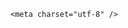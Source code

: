 <!DOCTYPE html>
<html lang="zh-CN">

<head>
    
<title>顶刊论文现“飙脏话辱骂第二作者”，为何要公开表达个人情绪？审稿环节为何没发现？_腾讯新闻</title>
<meta name="keywords" content="学术,论文,学术出版,飙脏话辱骂,期刊,脏话,研究生">
<meta name="description" content="5月19日前后，一则关于“顶级期刊正文惊现国骂”的消息在网络上引发关注。相关论文题为《MPCT: Multiscale Point Cloud Transformer With a Residual Network》，于2024年发表在期刊IEEE Transactions on Multimedia上。据澎湃新闻5月19日晚间下载的版本，该文第6页确出现了“……small number for numerical stability. l...">
<meta name="author" content="腾讯网">
<meta name="copyright" content="Copyright 1998 - 2025 Tencent. All Rights Reserved">
<meta property="og:type" content="news" />

<meta property="og:title" content="顶刊论文现“飙脏话辱骂第二作者”，为何要公开表达个人情绪？审稿环节为何没发现？_腾讯新闻" />
<meta property="og:description" content="5月19日前后，一则关于“顶级期刊正文惊现国骂”的消息在网络上引发关注。相关论文题为《MPCT: Multiscale Point Cloud Transformer With a Residual Network》，于2024年发表在期刊IEEE Transactions on Multimedia上。据澎湃新闻5月19日晚间下载的版本，该文第6页确出现了“……small number for numerical stability. l..." />
<meta property="og:url" content="https://news.qq.com/rain/a/20250521Q045PW00" />
<meta property="og:image" content="https://inews.gtimg.com/news_ls/OyEnYukDwG8afM3M9qgQgtDM3eQzQ52N33Q8-xTpn-QYQAA_640330/0" />
<meta property="article:author" content="" />
<meta property="article:published_time" content="2025-05-21 18:16:47" />
<meta property="category" content="" />

    <meta charset="utf-8" />
<meta http-equiv="X-UA-Compatible" content="IE=Edge" />
<meta name="viewport" content="width=device-width, initial-scale=1, shrink-to-fit=no" />
<link rel="dns-prefetch" href="mat1.gtimg.com">
<link rel="dns-prefetch" href="i.news.qq.com">
<link rel="shortcut icon" href="https://mat1.gtimg.com/qqcdn/qqindex2021/favicon.ico">
<script nomodule="true" src="https://mat1.gtimg.com/qqcdn/qqindex2021/common-static/20240515201444/core3-37-1.min.js"></script>
<script>
  try {
    if (!window.IntersectionObserver) {
      var observerScript = document.createElement('script');
      observerScript.src = "https://mat1.gtimg.com/qqcdn/qqindex2021/common-static/20241024141058/intersection-observer-polyfill.js";
      document.head.appendChild(observerScript);
    }
  } catch (error) {}
</script>

<script>
  try {
    if (!Element.prototype.scrollTo) {
      var scrollScript = document.createElement('script');
      scrollScript.src = "https://mat1.gtimg.com/qqcdn/qqindex2021/common-static/20241025153001/scroll-behavior-polyfill.js";
      document.head.appendChild(scrollScript);
    }
  } catch (error) {}
</script>
<script>
  try {
    if ('scrollRestoration' in window.history) {
      window.history.scrollRestoration = 'manual';
    }
    window.isPcClient = Boolean(window.electron) && (
      window.navigator.userAgent.indexOf('pc-client') > 0 ||
      window.navigator.userAgent.indexOf('TencentNews') > 0
    );
  } catch {}
</script>
<script>
  try {
    if (window.isPcClient) {
      var bodyStyle = document.createElement('style');
      bodyStyle.innerText = 'body{ zoom: 0.95 }';
      document.head.appendChild(bodyStyle);
    }
  } catch {}
</script>
<script>
  window.DATA = {"remarks":"","url":"https://view.inews.qq.com/a/20250521Q045PW00","abstract":"","attribute":{},"extra_property":{"FeedbackDetailDisableInsert":0,"zanSkinType":""},"isSensitive":0,"news_app_recommend_status":4,"questionInfo":{"abstract":"","id":"20250521Q045PW00","longtitle":"顶刊论文现“飙脏话辱骂第二作者”，审稿为何没发现？暴露了哪些问题？","question_short_title":"顶刊论文现“飙脏话辱骂第二作者”，为何要公开表达个人情绪？审稿环节为何没发现？","relate_extend_infos":[{"thumbnails_qqnews":["https://inews.gtimg.com/news_ls/OyJXSKs6-dU4u2noU_NBE7TDESc219FFDabrfg_WXA6boAA_294195/0"],"title":"顶刊论文现“飙脏话辱骂第二作者”，期刊回应：正积极调查","url":"https://view.inews.qq.com/a/20250520A07OE700","abstract":"5月19日前后，一则关于“顶级期刊正文惊现国骂”的消息在网络上引发关注。相关论文题为《MPCT: Multiscale Point Cloud Transformer With a Residual Network》，于2024年发表在期刊IEEE Transactions on Multimedia上。据澎湃新闻5月19日晚间下载的版本，该文第6页确出现了“……small number for numerical stability. l...","articletype":"0","id":"20250520A07OE700","longtitle":"顶刊论文现“飙脏话辱骂第二作者”，期刊回应：正积极调查","picShowType":"90092"}],"thumbnails_qqnews":["https://inews.gtimg.com/om_ls/OmdoJhJZrMQE9lJ9cOtFKtpU4HJRXPNVVNXmZVUMFcxOoAA_294195/0"],"title":"顶刊论文现“飙脏话辱骂第二作者”，为何要公开表达个人情绪？审稿环节为何没发现？","url":"http://view.inews.qq.com/a/20250521Q045PW00"},"closeCommentBanner":0,"detail_entry":{"is_orignal":1,"orignal_entry":1},"id":"20250521Q045PW00","ret":0,"disableDeclare":1,"is_deleted":0,"adInfo":{"openAds":1,"openAdsComment":1,"openAdsPhotos":1,"openAdsText":1,"openRelatedNewsAd":1},"ai_switch":true,"atype":232,"card":{"update_frequency":"1970-01-01 08:00:00","desc":"腾讯新闻问答课代表，结合当下热点新闻和网友热议，发现好问题，期待好回答。","uin":"ecbe89d289b6198c7996f16538ebc224f9","vip_desc":"腾讯新闻问答课代表官方账号","vip_icon_night":"http://inews.gtimg.com/newsapp_ls/0/14876052067/0","vip_place":"left","vip_icon":"http://inews.gtimg.com/newsapp_ls/0/14876051701/0","suid":"8QMc339d5IQeuTzY5QN3","chlname":"问答课代表","icon":"https://inews.gtimg.com/om_ls/OPBO91JgEbYG-O62jC2hCRA_yoydsA8oEANb87pxgNxKgAA_200200/0","msgEntry":1,"vip_type":"30012","vip_type_new":"30012","liveInfo":{},"chlid":"22983986","cpLevel":2},"commentid":"","copyright_share":"本文来自腾讯新闻客户端创作者，不代表腾讯新闻的观点和立场。","likeInfo":0,"time":"2025-05-21 11:46:22","copyright_wording_share":"免责声明","final_declare":["个人观点，仅供参考"],"relate_extend_infos":{"imgURL":"https://inews.gtimg.com/news_ls/OyJXSKs6-dU4u2noU_NBE7TDESc219FFDabrfg_WXA6boAA_640330/0","imgURLSmall":"https://inews.gtimg.com/news_ls/OyJXSKs6-dU4u2noU_NBE7TDESc219FFDabrfg_WXA6boAA_150120/0","longTitle":"顶刊论文现“飙脏话辱骂第二作者”，期刊回应：正积极调查","title":"顶刊论文现“飙脏话辱骂第二作者”，期刊回应：正积极调查","url":"http://view.inews.qq.com/a/20250520A07OE700","abstract":"5月19日前后，一则关于“顶级期刊正文惊现国骂”的消息在网络上引发关注。相关论文题为《MPCT: Multiscale Point Cloud Transformer With a Residual Network》，于2024年发表在期刊IEEE Transactions on Multimedia上。据澎湃新闻5月19日晚间下载的版本，该文第6页确出现了“……small number for numerical stability. l...","id":"20250520A07OE700"},"title":"顶刊论文现“飙脏话辱骂第二作者”，为何要公开表达个人情绪？审稿环节为何没发现？","self_declare":{"declare":"个人观点，仅供参考"},"shareDesc":"腾讯新闻","channelEntryJumpType":1,"content":null,"emojiSwitch":1,"iNewsRecommendLevel":1,"intro":"","safe_cntl":{"close_share_pull":0,"emoticon_comment_mode":0,"close_all_ad":0,"close_all_emoticon_comment":0,"close_comment_dislike":0,"close_relate_thing":0,"close_all_favorite":0,"close_all_rel":0,"close_global_news_sis":0},"answer_num":2,"already_answer":false,"FadCid":"","enableDiffusion":1,"forbidCommentUpDown":0,"question_id":"","shareImg":"https://inews.gtimg.com/om_ls/OmdoJhJZrMQE9lJ9cOtFKtpU4HJRXPNVVNXmZVUMFcxOoAA_870492/0","surl":"https://view.inews.qq.com/a/20250521Q045PW00","all_long_pic":1,"content_words_num":34,"emojiRelatedSwitch":1,"article_category":"69","categoryrray":{"sub_category_id":"770","category_id":"69"},"news_update_time":1747829740,"cms_id":"20250521Q045PW00","articleId":"20250521Q06WAS00","article_type":232,"tags":"","desc":"5月19日前后，一则关于“顶级期刊正文惊现国骂”的消息在网络上引发关注。相关论文题为《MPCT: Multiscale Point Cloud Transformer With a Residual Network》，于2024年发表在期刊IEEE Transactions on Multimedia上。据澎湃新闻5月19日晚间下载的版本，该文第6页确出现了“……small number for numerical stability. l...","videoArr":[]};
</script>
<script>
  window.channelInfo = {"channelConfig":{"channelNav":[{"_auto_id":"1","active_alien_img":"","alien_img":"","channel_id":"news_news_home","is_local":"0","link":"https://www.qq.com","name_cn":"首页","name_en":"home"},{"_auto_id":"2","active_alien_img":"","alien_img":"","channel_id":"news_news_top","is_local":"0","link":"","name_cn":"要闻","name_en":"news"},{"_auto_id":"4","active_alien_img":"","alien_img":"","channel_id":"news_news_bj","is_local":"1","link":"","name_cn":"北京","name_en":"bj"},{"_auto_id":"5","active_alien_img":"","alien_img":"","channel_id":"news_news_finance","is_local":"0","link":"","name_cn":"财经","name_en":"finance"},{"_auto_id":"6","active_alien_img":"","alien_img":"","channel_id":"news_news_tech","is_local":"0","link":"","name_cn":"科技","name_en":"tech"},{"_auto_id":"7","active_alien_img":"","alien_img":"","channel_id":"tv","is_local":"0","link":"https://v.qq.com/channel/tv/?ptag=qqnews","name_cn":"电视剧","name_en":"tv"},{"_auto_id":"8","active_alien_img":"","alien_img":"","channel_id":"news_news_qa","is_local":"0","link":"","name_cn":"热问","name_en":"qa"},{"_auto_id":"9","active_alien_img":"","alien_img":"","channel_id":"news_news_ent","is_local":"0","link":"","name_cn":"娱乐","name_en":"ent"},{"_auto_id":"10","active_alien_img":"","alien_img":"","channel_id":"variety","is_local":"0","link":"https://v.qq.com/channel/variety/?ptag=qqnews","name_cn":"综艺","name_en":"variety"},{"_auto_id":"11","active_alien_img":"","alien_img":"","channel_id":"news_news_sports","is_local":"0","link":"","name_cn":"体育","name_en":"sports"},{"_auto_id":"13","active_alien_img":"","alien_img":"","channel_id":"news_news_nba","is_local":"0","link":"","name_cn":"NBA","name_en":"nba"},{"_auto_id":"14","active_alien_img":"","alien_img":"","channel_id":"news_news_world","is_local":"0","link":"","name_cn":"国际","name_en":"world"},{"_auto_id":"15","active_alien_img":"","alien_img":"","channel_id":"news_news_mil","is_local":"0","link":"","name_cn":"军事","name_en":"milite"},{"_auto_id":"16","active_alien_img":"","alien_img":"","channel_id":"news_news_auto","is_local":"0","link":"","name_cn":"汽车","name_en":"auto"},{"_auto_id":"17","active_alien_img":"","alien_img":"","channel_id":"news_news_house","is_local":"0","link":"","name_cn":"房产","name_en":"house"},{"_auto_id":"18","active_alien_img":"","alien_img":"","channel_id":"news_news_edu","is_local":"0","link":"","name_cn":"教育","name_en":"edu"},{"_auto_id":"19","active_alien_img":"","alien_img":"","channel_id":"news_news_antip","is_local":"0","link":"","name_cn":"健康","name_en":"health"},{"_auto_id":"20","active_alien_img":"","alien_img":"","channel_id":"news_news_video","is_local":"0","link":"","name_cn":"视频","name_en":"video"},{"_auto_id":"21","active_alien_img":"","alien_img":"","channel_id":"news_news_game","is_local":"0","link":"","name_cn":"游戏","name_en":"games"},{"_auto_id":"22","active_alien_img":"","alien_img":"","channel_id":"news_news_nchupin","is_local":"0","link":"","name_cn":"眼界","name_en":"chupin"},{"_auto_id":"24","active_alien_img":"","alien_img":"","channel_id":"news_news_football","is_local":"0","link":"","name_cn":"足球","name_en":"football"},{"_auto_id":"25","active_alien_img":"","alien_img":"","channel_id":"news_news_kepu","is_local":"0","link":"","name_cn":"科学","name_en":"kepu"},{"_auto_id":"26","active_alien_img":"","alien_img":"","channel_id":"news_news_digi","is_local":"0","link":"","name_cn":"数码","name_en":"digi"},{"_auto_id":"28","active_alien_img":"","alien_img":"","channel_id":"ymzx","is_local":"0","link":"https://gamer.qq.com/v2/cloudgame/game/96897?ichannel=txxwpc0Ftxxwpc1","name_cn":"元梦之星","name_en":"news_news_ymzx"},{"_auto_id":"31","active_alien_img":"","alien_img":"","channel_id":"movie","is_local":"0","link":"https://v.qq.com/channel/movie/?ptag=qqnews","name_cn":"电影","name_en":"movie"},{"_auto_id":"32","active_alien_img":"","alien_img":"","channel_id":"news_news_esport","is_local":"0","link":"","name_cn":"电竞","name_en":"esport"},{"_auto_id":"34","active_alien_img":"","alien_img":"","channel_id":"news_news_history","is_local":"0","link":"","name_cn":"历史","name_en":"history"},{"_auto_id":"35","active_alien_img":"","alien_img":"","channel_id":"news_news_baby","is_local":"0","link":"","name_cn":"育儿","name_en":"baby"},{"_auto_id":"36","active_alien_img":"","alien_img":"","channel_id":"hbjy","is_local":"0","link":"https://gp.qq.com/act/a20250421mnqlx/news.shtml","name_cn":"和平精英","name_en":"news_news_hbjy"},{"_auto_id":"37","active_alien_img":"","alien_img":"","channel_id":"cloud_gamer","is_local":"0","link":"https://gamer.qq.com/?ichannel=txxwpc0Ftxxwpc1","name_cn":"云游戏","name_en":"cloud_gamer"},{"_auto_id":"38","active_alien_img":"","alien_img":"","channel_id":"news_news_lic","is_local":"0","link":"","name_cn":"理财","name_en":"finance_licai"},{"_auto_id":"39","active_alien_img":"","alien_img":"","channel_id":"news_news_istock","is_local":"0","link":"","name_cn":"股票","name_en":"finance_stock"},{"_auto_id":"40","active_alien_img":"","alien_img":"","channel_id":"ren_min_shi_pin","is_local":"0","link":"https://news.qq.com/omn/author/8QMd3Hld74cbujbY?tab=om_video","name_cn":"人民视频","name_en":"ren_min_shi_pin"},{"_auto_id":"41","active_alien_img":"","alien_img":"","channel_id":"news_news_weather","is_local":"0","link":"https://tianqi.qq.com/index.htm","name_cn":"天气","name_en":"weather"}]}};
</script>
<script>
  window.articleConfig = {"rightConfig":[{"_auto_id":"1","category_key":"default","modules":"{\"moduleList\":[{\"title\":\"精选视频\",\"id\":\"video_album\",\"videoType\":\"tag\",\"videoId\":\"aUepxrtchGM=\"},{\"title\":\"下载条\",\"id\":\"download_banner\",\"isSticky\":1},{\"title\":\"热点榜\",\"id\":\"hot_rank_list\",\"isSticky\":1},{\"title\":\"广告推广\",\"id\":\"ssp_ad_module\",\"category\":\"ad_ssp\",\"loid\":\"109\",\"isSticky\":1}]}"}],"tonglanAdConfig":[],"bottomConfig":[],"videoAdConfig":[],"rightGameConfig":[]};
</script>
<script src="https://mat1.gtimg.com/www/js/emonitor/custom_ed041a23.js" charset="utf-8"></script>
<script>
  try {
    window.emonitorIns = emonitor.create({
      name: 'newsqq_quesionArticle',
      atta: {
        name: 'newsqq',
      },
      mode: '007',
    });
  } catch (err) {
    console.warn(err);
  }
</script>
<link href="https://mat1.gtimg.com/qqcdn/qqindex2021/common-static/hel/qqnews-pc-dc_20250515055953/static/css/qa.css" rel="stylesheet">

<script>window.__HEL_PRESET_META__={"qqnews-pc-components":{"app":{"id":1366,"name":"qqnews-pc-components","app_group_name":"qqnews-pc-components","proj_ver":{"map":{},"utime":0},"online_version":"qqnews-pc-components_20250515055747","build_version":"qqnews-pc-components_20250520070753","update_at":"2025-05-20T11:08:42.000Z","desc":"set by [init], from container [formal.pc.dc.tj100999] worker [0]"},"version":{"sub_app_name":"qqnews-pc-components","sub_app_version":"qqnews-pc-components_20250520070753","src_map":{"webDirPath":"https://mat1.gtimg.com/qqcdn/qqindex2021/common-static/hel/qqnews-pc-components_20250520070753","htmlIndexSrc":"https://mat1.gtimg.com/qqcdn/qqindex2021/common-static/hel/qqnews-pc-components_20250520070753/index.html","extractMode":"all","iframeSrc":"","chunkCssSrcList":["https://mat1.gtimg.com/qqcdn/qqindex2021/common-static/hel/qqnews-pc-components_20250520070753/static/css/index.css"],"chunkJsSrcList":["https://mat1.gtimg.com/qqcdn/qqindex2021/common-static/hel/qqnews-pc-components_20250520070753/static/js/index.js"],"staticCssSrcList":[],"staticJsSrcList":["https://mat1.gtimg.com/qqcdn/qqindex2021/static/20231212123233/react.production.min.js","https://mat1.gtimg.com/qqcdn/qqindex2021/static/20231212123233/react-dom.production.min.js","https://mat1.gtimg.com/qqcdn/qqindex2021/common-static/hel/hel-base-v16.js"],"relativeCssSrcList":[],"relativeJsSrcList":[],"privCssSrcList":[],"srvModSrcList":[],"srvModSrcIndex":"","headAssetList":[{"tag":"staticScript","append":false,"attrs":{"src":"https://mat1.gtimg.com/qqcdn/qqindex2021/static/20231212123233/react.production.min.js"}},{"tag":"staticScript","append":false,"attrs":{"src":"https://mat1.gtimg.com/qqcdn/qqindex2021/static/20231212123233/react-dom.production.min.js"}},{"tag":"staticScript","append":false,"attrs":{"src":"https://mat1.gtimg.com/qqcdn/qqindex2021/common-static/hel/hel-base-v16.js"}},{"tag":"script","append":true,"attrs":{"src":"https://mat1.gtimg.com/qqcdn/qqindex2021/common-static/hel/qqnews-pc-components_20250520070753/static/js/index.js","defer":""}},{"tag":"link","append":true,"attrs":{"href":"https://mat1.gtimg.com/qqcdn/qqindex2021/common-static/hel/qqnews-pc-components_20250520070753/static/css/index.css","rel":"stylesheet"}}],"bodyAssetList":[]},"update_at":"2025-05-20T11:08:42.000Z","create_at":"2025-05-20T11:08:42.000Z","_worker_id":"0","_is_backup":true}}}</script>
<script>window.__VIEW_PATH__="question.ejs";</script>
</head>

<body id="dc-question-body">
  <div id="root"></div>
    <iframe style="display: none;" src="https://i.news.qq.com/web_backend/getWebPacUid"></iframe>
<script src="https://mat1.gtimg.com/qqcdn/qqindex2021/common-static/20240805160928/react.production.min.js"></script>
<script src="https://mat1.gtimg.com/qqcdn/qqindex2021/common-static/20240805160928/react-dom.production.min.js"></script>
<script src="https://mat1.gtimg.com/qqcdn/qqindex2021/common-static/20241018171503/universal-report.min.js"></script>
<script defer type="text/javascript" src="https://mat1.gtimg.com/qqcdn/qqindex2021/libs/barrier/aria.js?appid=9327b8b06379d9d1728bbfbe2025ef9c" charset="utf-8"></script>
<script defer src="https://t.captcha.qq.com/TCaptcha.js"></script>
<script>document.cookie="hel_err=;path=/;";</script>
<script src="https://mat1.gtimg.com/qqcdn/qqindex2021/common-static/hel/hel-base-v16.js"></script>
<script src="https://mat1.gtimg.com/qqcdn/qqindex2021/common-static/hel/qqnews-pc-hel-entry_20250117174052/static/js/index.js"></script>
<link rel="preload" href="https://mat1.gtimg.com/qqcdn/qqindex2021/common-static/hel/qqnews-pc-dc_20250515055953/static/js/qa.js" as="script">
<link rel="preload" href="https://mat1.gtimg.com/qqcdn/qqindex2021/common-static/hel/qqnews-pc-components_20250520070753/static/js/index.js" as="script">
<script>window.loadProject("https://mat1.gtimg.com/qqcdn/qqindex2021/common-static/hel/qqnews-pc-dc_20250515055953/static/js/qa.js");</script>
<iframe id="videoFrame" style="display: none;" src="https://video.qq.com/cookie/sync_qqnews.html"></iframe>
</body>

</html>
